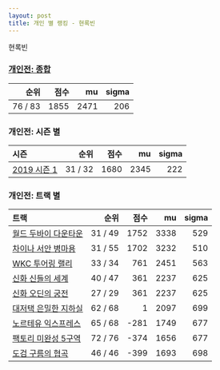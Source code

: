 ```yaml
---
layout: post
title: 개인 별 랭킹 - 현록빈
---
```


현록빈

### [개인전: 종합](../singles-full)

| 순위 | 점수 | mu | sigma |
|---:|---:|---:|---:|
| 76 / 83 | 1855 | 2471 | 206 |

### 개인전: 시즌 별

| 시즌 | 순위 | 점수 | mu | sigma |
|:---|---:|---:|---:|---:|
| [2019 시즌 1](../singles-s2019_1) | 31 / 32 | 1680 | 2345 | 222 |

### 개인전: 트랙 별

| 트랙 | 순위 | 점수 | mu | sigma |
|:---|---:|---:|---:|---:|
| [월드 두바이 다운타운](../dubai) | 31 / 49 | 1752 | 3338 | 529 |
| [차이나 서안 병마용](../byeongma) | 31 / 55 | 1702 | 3232 | 510 |
| [WKC 투어링 랠리](../rally) | 33 / 34 | 761 | 2451 | 563 |
| [신화 신들의 세계](../shinsegye) | 40 / 47 | 361 | 2237 | 625 |
| [신화 오딘의 궁전](../odin) | 27 / 29 | 361 | 2237 | 625 |
| [대저택 은밀한 지하실](../jeotaek) | 62 / 68 | 1 | 2097 | 699 |
| [노르테유 익스프레스](../noex) | 65 / 68 | -281 | 1749 | 677 |
| [팩토리 미완성 5구역](../district5) | 72 / 76 | -374 | 1656 | 677 |
| [도검 구름의 협곡](../hyupgog) | 46 / 46 | -399 | 1693 | 698 |
